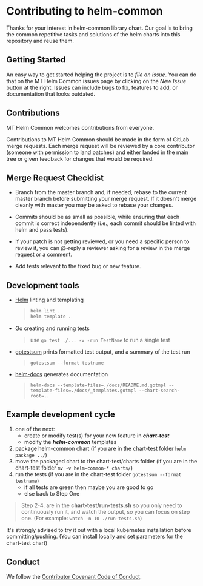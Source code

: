 # Contributing to helm-common

Thanks for your interest in helm-common library chart. Our goal is to bring the common repetitive tasks and solutions of the helm charts into this repository and reuse them.

## Getting Started

An easy way to get started helping the project is to *file an issue*. You can do that on the MT Helm Common issues page by clicking on the *New Issue* button at the right. Issues can include bugs to fix, features to add, or documentation that looks outdated.

## Contributions

MT Helm Common welcomes contributions from everyone.

Contributions to MT Helm Common should be made in the form of GitLab merge requests. Each merge request will
be reviewed by a core contributor (someone with permission to land patches) and either landed in the
main tree or given feedback for changes that would be required.

## Merge Request Checklist

- Branch from the master branch and, if needed, rebase to the current master
  branch before submitting your merge request. If it doesn't merge cleanly with
  master you may be asked to rebase your changes.

- Commits should be as small as possible, while ensuring that each commit is
  correct independently (i.e., each commit should be linted with helm and pass tests).

- If your patch is not getting reviewed, or you need a specific person to review
  it, you can @-reply a reviewer asking for a review in the merge request or a
  comment.

- Add tests relevant to the fixed bug or new feature.

## Development tools

- [Helm](https://helm.sh/docs/intro/install/) linting and templating

  > ```sh
  > helm lint .
  > helm template .
  > ```

- [Go](https://golang.org/doc/install) creating and running tests
  > use `go test ./... -v -run TestName` to run a single test
- [gotestsum](https://github.com/gotestyourself/gotestsum) prints formatted test output,
  and a summary of the test run
  > `gotestsum --format testname`
- [helm-docs](https://github.com/norwoodj/helm-docs) generates documentation
  > `helm-docs --template-files=./docs/README.md.gotmpl --template-files=./docs/_templates.gotmpl --chart-search-root=..`

## Example development cycle

1. one of the next:
   - create or modify test(s) for your new feature in ***chart-test***
   - modify the ***helm-common*** templates
1. package helm-common chart (if you are in the chart-test folder `helm package ../`)
1. move the packaged chart to the chart-test/charts folder (if you are in the chart-test folder `mv -v helm-common-* charts/`)
1. run the tests (if you are in the chart-test folder `gotestsum --format testname`)
   - if all tests are green then maybe you are good to go
   - else back to Step One

> Step 2-4. are in the **chart-test/run-tests.sh** so you only need to continuously run it, and watch the output,
> so you can focus on step one. (For example: `watch -n 10 ./run-tests.sh`)

It's strongly advised to try it out with a local kubernetes installation before committing/pushing.
(You can install locally and set parameters for the chart-test chart)

## Conduct

We follow the [Contributor Covenant Code of Conduct](CODE_OF_CONDUCT.md).
